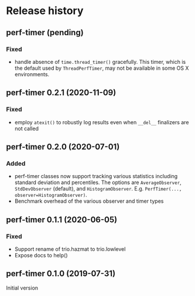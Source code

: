 # Release history

## perf-timer (pending)
### Fixed
- handle absence of `time.thread_timer()` gracefully.  This timer, which is the
  default used by `ThreadPerfTimer`, may not be available in some OS X
  environments.

## perf-timer 0.2.1 (2020-11-09)
### Fixed
- employ `atexit()` to robustly log results even when `__del__` finalizers are
  not called

## perf-timer 0.2.0 (2020-07-01)
### Added
- perf-timer classes now support tracking various statistics
  including standard deviation and percentiles.  The options are
  `AverageObserver`, `StdDevObserver` (default), and `HistogramObserver`.
  E.g. `PerfTimer(..., observer=HistogramObserver)`.
- Benchmark overhead of the various observer and timer types

## perf-timer 0.1.1 (2020-06-05)
### Fixed
- Support rename of trio.hazmat to trio.lowlevel
- Expose docs to help()

## perf-timer 0.1.0 (2019-07-31)
Initial version
